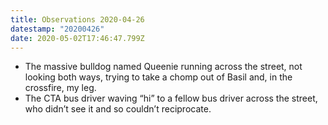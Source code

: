 ```yaml
---
title: Observations 2020-04-26
datestamp: "20200426"
date: 2020-05-02T17:46:47.799Z
---
```

- The massive bulldog named Queenie running across the street, not looking both ways, trying to take a chomp out of Basil and, in the crossfire, my leg.
- The CTA bus driver waving “hi” to a fellow bus driver across the street, who didn’t see it and so couldn’t reciprocate.